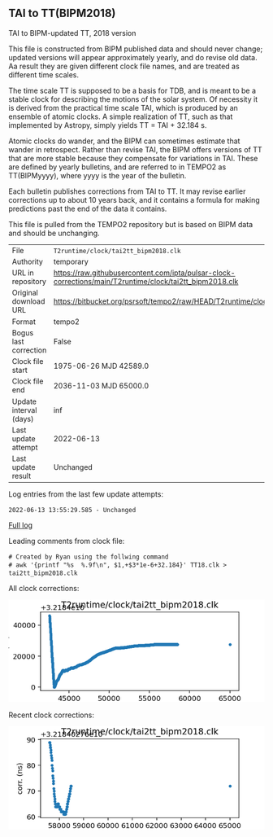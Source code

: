 
## TAI to TT(BIPM2018)

TAI to BIPM-updated TT, 2018 version

This file is constructed from BIPM published data and should
never change; updated versions will appear approximately
yearly, and do revise old data. Aa result they are given different
clock file names, and are treated as different time scales.

The time scale TT is supposed to be a basis for TDB, and is meant
to be a stable clock for describing the motions of the solar system.
Of necessity it is derived from the practical time scale TAI,
which is produced by an ensemble of atomic clocks. A simple
realization of TT, such as that implemented by Astropy,
simply yields TT = TAI + 32.184 s.

Atomic clocks do wander, and the BIPM can sometimes estimate
that wander in retrospect.  Rather than revise TAI, the BIPM
offers versions of TT that are more stable because they
compensate for variations in TAI. These are defined by yearly
bulletins, and are referred to in TEMPO2 as TT(BIPMyyyy), where
yyyy is the year of the bulletin.

Each bulletin publishes corrections from TAI to TT. It may
revise earlier corrections up to about 10 years back, and it
contains a formula for making predictions past the end of the
data it contains.

This file is pulled from the TEMPO2 repository but is based on
BIPM data and should be unchanging.

|     |     |
|:--- |:--- |
| File | `T2runtime/clock/tai2tt_bipm2018.clk` |
| Authority | temporary |
| URL in repository | <https://raw.githubusercontent.com/ipta/pulsar-clock-corrections/main/T2runtime/clock/tai2tt_bipm2018.clk> |
| Original download URL | <https://bitbucket.org/psrsoft/tempo2/raw/HEAD/T2runtime/clock/tai2tt_bipm2018.clk> |
| Format | tempo2 |
| Bogus last correction | False |
| Clock file start | 1975-06-26 MJD 42589.0 |
| Clock file end | 2036-11-03 MJD 65000.0 |
| Update interval (days) | inf |
| Last update attempt | 2022-06-13 |
| Last update result | Unchanged |

Log entries from the last few update attempts:
```
2022-06-13 13:55:29.585 - Unchanged
```
[Full log](https://raw.githubusercontent.com/ipta/pulsar-clock-corrections/main/log/T2runtime/clock/tai2tt_bipm2018.clk.log)

Leading comments from clock file:

    # Created by Ryan using the follwing command
    # awk '{printf "%s  %.9f\n", $1,+$3*1e-6+32.184}' TT18.clk > tai2tt_bipm2018.clk



All clock corrections:

![plot of all clock corrections](tai2tt_bipm2018.clk.png "All corrections")

Recent clock corrections:

![plot of recent clock corrections](tai2tt_bipm2018.clk.short.png "Recent corrections")

